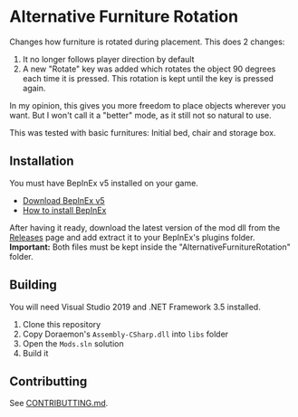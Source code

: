 # Alternative Furniture Rotation

Changes how furniture is rotated during placement. This does 2 changes:
1. It no longer follows player direction by default
2. A new "Rotate" key was added which rotates the object 90 degrees each time it is pressed. This rotation is kept until the key is pressed again.

In my opinion, this gives you more freedom to place objects wherever you want. But I won't call it a "better" mode, as it still not so natural to use.

This was tested with basic furnitures: Initial bed, chair and storage box.

## Installation
You must have BepInEx v5 installed on your game.
- [Download BepInEx v5](https://github.com/BepInEx/BepInEx/releases)
- [How to install BepInEx](https://docs.bepinex.dev/articles/user_guide/installation/index.html)

After having it ready, download the latest version of the mod dll from the [Releases](https://github.com/guilherme-gm/KirieZ_DoraemonSoSMods/releases) page and add extract it to your BepInEx's plugins folder.
**Important:** Both files must be kept inside the "AlternativeFurnitureRotation" folder.

## Building
You will need Visual Studio 2019 and .NET Framework 3.5 installed.

1. Clone this repository
2. Copy Doraemon's `Assembly-CSharp.dll` into `libs` folder
3. Open the `Mods.sln` solution
4. Build it


## Contributting
See [CONTRIBUTTING.md](../CONTRIBUTTING.md).
